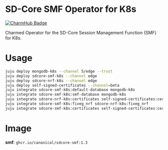 # SD-Core SMF Operator for K8s
[![CharmHub Badge](https://charmhub.io/sdcore-smf-k8s/badge.svg)](https://charmhub.io/sdcore-smf-k8s)

Charmed Operator for the SD-Core Session Management Function (SMF) for K8s.

# Usage

```bash
juju deploy mongodb-k8s --channel 5/edge --trust
juju deploy sdcore-smf-k8s --channel edge
juju deploy sdcore-nrf-k8s --channel edge
juju deploy self-signed-certificates --channel=beta
juju integrate sdcore-smf-k8s:default-database mongodb-k8s
juju integrate sdcore-smf-k8s:smf-database mongodb-k8s
juju integrate sdcore-nrf-k8s:certificates self-signed-certificates:certificates
juju integrate sdcore-smf-k8s:fiveg_nrf sdcore-nrf-k8s:fiveg_nrf
juju integrate sdcore-smf-k8s:certificates self-signed-certificates:certificates
```

# Image

**smf**: `ghcr.io/canonical/sdcore-smf:1.3`
